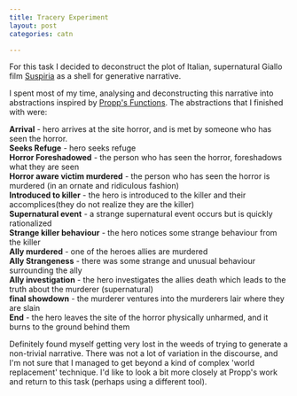 ```yaml
---
title: Tracery Experiment
layout: post
categories: catn

---
```


For this task I decided to deconstruct the plot of Italian, supernatural Giallo film [Suspiria](https://en.wikipedia.org/wiki/Suspiria) as a shell for generative narrative.

I spent most of my time, analysing and deconstructing this narrative into abstractions inspired by [Propp's Functions](https://en.wikipedia.org/wiki/Vladimir_Propp#Functions). The abstractions that I finished with were:

**Arrival** - hero arrives at the site horror, and is met by someone who has seen the horror.<br>
**Seeks Refuge** - hero seeks refuge<br>
**Horror Foreshadowed** - the person who has seen the horror, foreshadows what they are seen<br>
**Horror aware victim murdered** - the person who has seen the horror is murdered (in an ornate and ridiculous fashion)<br>
**Introduced to killer** - the hero is introduced to the killer and their accomplices(they do not realize they are the killer)<br>
**Supernatural event** - a strange supernatural event occurs but is quickly rationalized<br>
**Strange killer behaviour** - the hero notices some strange behaviour from the killer<br>
**Ally murdered** - one of the heroes allies are murdered<br>
**Ally Strangeness** - there was some strange and unusual behaviour surrounding the ally<br>
**Ally investigation** - the hero investigates the allies death which leads to the truth about the murderer (supernatural)<br>
**final showdown** - the murderer ventures into the murderers lair where they are slain<br>
**End** - the hero leaves the site of the horror physically unharmed, and it burns to the ground behind them<br>

Definitely found myself getting very lost in the weeds of trying to generate a non-trivial narrative. There was not a lot of variation in the discourse, and I'm not sure that I managed to get beyond a kind of complex 'world replacement' technique. I'd like to look a bit more closely at Propp's work and return to this task (perhaps using a different tool).
